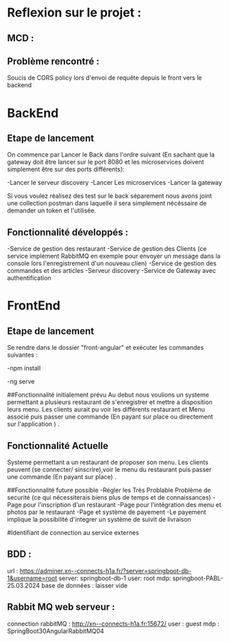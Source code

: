 # Reflexion sur le projet :
## MCD : 

## Problème rencontré : 
 Soucis de CORS policy lors d'envoi de requête depuis le front vers le backend 

# BackEnd
## Etape de lancement 

On commence par Lancer le Back dans l'ordre suivant (En sachant que la gateway doit être lancer sur le port 8080 et les microservices doivent simplement être sur des ports différents):

-Lancer le serveur discovery
-Lancer Les microservices
-Lancer la gateway

Si vous voulez réalisez des test sur le back séparement nous avons joint une collection postman dans laquelle il sera simplement nécéssaire de demander un token et l'utilisée.

## Fonctionnalité développés :
-Service de gestion des restaurant
-Service de gestion des Clients (ce service implément RabbitMQ en exemple pour envoyer un message dans la console lors l'enregistrement d'un nouveau clien)
-Service de gestion des commandes et des articles
-Serveur discovery
-Service de Gateway avec authentification

# FrontEnd
## Etape de lancement 
Se rendre dans le dossier "front-angular" et exécuter les commandes suivantes : 

-npm install

-ng serve

##Fonctionnalité initialement prévu
Au debut  nous voulions un systeme permettant a plusieurs restaurant de s'enregistrer et mettre a disposition leurs menu. Les clients aurait pu voir les différents restaurant et Menu associé puis passer une commande (En payant sur place ou directement sur l'application ) .

## Fonctionnalité Actuelle
Systeme permettant a un restaurant de proposer son menu. Les clients peuvent (se connecter/ sinscrire),voir le menu du restaurant puis passer une commande (En payant sur place) .

##Fonctionnalité future possible
-Régler les Très Problable Problème de securité (ce qui nécessiterais biens plus de temps et de connaissances)
-Page pour l'inscription d'un restaurant 
-Page pour l'intégration des menu et photos par le restaurant 
-Page et système de payement 
-Le payement implique la possibilité d'integrer un système de suivit de livraison 

#Identifiant de connection au service externes
## BDD : 
url : https://adminer.xn--connects-h1a.fr/?server=springboot-db-1&username=root
server: springboot-db-1
user: root
mdp: springboot-PABL-25.03.2024
base de données : laisser vide 

## Rabbit MQ web serveur : 
connection rabbitMQ : 
http://xn--connects-h1a.fr:15672/
user : guest
mdp : SpringBoot30AngularRabbitMQ04 

